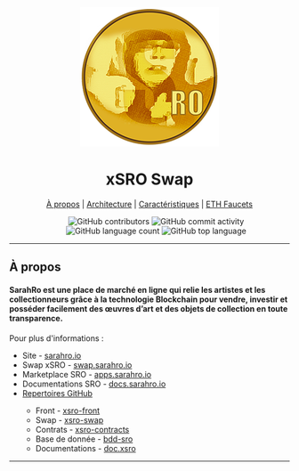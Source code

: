 <div>
<div align="center">
  <img alt="Welcome SRO" src="./src/images/logo/sarahro.png">
  </div>
    <h1 align="center"><b>xSRO Swap</b></h1>
    <div align="center">
    <a href="#swap-about">À propos</a> 
      |
    <a href="#swap-design">Architecture</a>
      |
    <a href="#swap-feature">Caractéristiques</a>
      |
    <a href="#contract-faucets">ETH Faucets</a>
  </div>
</div>
<div >
  <ul align="center">
    <img alt="GitHub contributors" src="https://img.shields.io/github/contributors/SRO-SarahRo/xsro-front">
    <img alt="GitHub commit activity" src="https://img.shields.io/github/commit-activity/m/SRO-SarahRo/xsro-front">
    <img alt="GitHub language count" src="https://img.shields.io/github/languages/count/SRO-SarahRo/xsro-front">
    <img alt="GitHub top language" src="https://img.shields.io/github/languages/top/SRO-SarahRo/xsro-front">
  </ul>
</div>

----

<div>
  <h2><b>À propos</b></h2>
  <h4 id="swap-about" > <b>SarahRo</b> est une place de marché en ligne qui relie les artistes et les collectionneurs grâce à la technologie Blockchain pour vendre, investir et posséder facilement des œuvres d’art et des objets de collection en toute transparence. </h4>
  <p>
  Pour plus d'informations : 
    <ul>
    <li>Site - <a href="https://www.sarahro.io">sarahro.io</a></li>
    <li>Swap xSRO - <a href="https://www.swap.sarahro.io">swap.sarahro.io</a></li>
    <li>Marketplace SRO - <a href="https://www.apps.sarahro.io">apps.sarahro.io</a></li>
    <li>Documentations SRO - <a href="https://www.docs.sarahro.io">docs.sarahro.io</a></li>
    <li><a href="https://www.docs.sarahro.io">Repertoires GitHub</a></li>
    <ul>
      <li>Front - <a href="https://github.com/SRO-SarahRo/xsro-front">xsro-front</a></li>
      <li>Swap - <a href="https://github.com/SRO-SarahRo/xsro-swap">xsro-swap</a></li>
      <li>Contrats - <a href="https://github.com/SRO-SarahRo/xsro-contracts">xsro-contracts</a> </li>
      <li>Base de donnée - <a href="https://github.com/SRO-SarahRo/bdd-sro">bdd-sro</a> </li>
      <li>Documentations - <a href="https://github.com/SRO-SarahRo/doc.xsro">doc.xsro</a> </li>
    </ul>
  </ul>
  </p>
</div>

----


